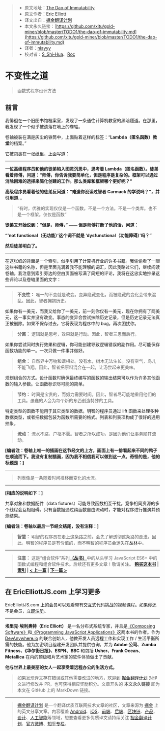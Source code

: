 > * 原文地址：[The Dao of Immutability](https://medium.com/javascript-scene/the-dao-of-immutability-9f91a70c88cd)
> * 原文作者：[Eric Elliott](https://medium.com/@_ericelliott)
> * 译文出自：[掘金翻译计划](https://github.com/xitu/gold-miner)
> * 本文永久链接：[https://github.com/xitu/gold-miner/blob/master/TODO1/the-dao-of-immutability.md](https://github.com/xitu/gold-miner/blob/master/TODO1/the-dao-of-immutability.md)
> * 译者：[niayyy](https://github.com/niayyy-S)
> * 校对者：[S_Shi-Hua](https://github.com/IAMSHENSH)、[Roc](https://github.com/QinRoc)

# 不变性之道

> 函数式程序设计方法

## 前言

我徘徊在一个旧图书馆档案室，发现了一条通往计算机教室的黑暗隧道。在那里，我发现了一个似乎被遗落在地上的卷轴。

卷轴被装在满是灰尘的铁筒中，上面贴着这样的标签：“**Lambda（匿名函数）教堂**的档案。”

它被包裹在一张纸里，上面写道：

---

**一位高级程序员和他的徒弟陷入图灵沉思中，思考着 Lambda（匿名函数）。徒弟看着师傅，问道：“师傅，你告诉我要简单化，但是程序是复杂的。框架可以通过消除困难的选择来简化创建的工作。那么类库和框架哪个更好呢？”**

**高级程序员看着他的徒弟反问道：“难道你没读过智者 Carmack 的学说吗？”，并引用道…**

> “有时，优雅的实现仅仅是一个函数。不是一个方法。不是一个类库。也不是一个框架。仅仅是函数”

**徒弟又开始说到：“但是，师傅，” —— 但是师傅打断了他的话，问道：**

**“‘not functional（无功能）’这个词不就是 ‘dysfunctional（功能障碍）’吗？”**

**然后徒弟明白了。**

---

在这张纸的背面是一个索引，似乎引用了计算机行业的许多书籍。我偷偷看了一眼这些书籍的名称，但是里面充满着我不能理解的词汇，因此我略过它们，继续阅读卷轴。我注意到索引旁边的空白页面被写满了简短的评论，我将在这忠实地抄录这些评论以及卷轴里面的文字：

---

> **不变性：** 唯一的不变就是改变。变异隐藏变化。而被隐藏的变化会带来混乱。因此，智者拥抱历史。

如果你有一美元，而我又给你了一美元，前一刻你仅有一美元，现在你拥有了两美元，这一事实并没有改变。事态的变异会尝试抹除历史记录，但是历史记录无法真正被删除。如果不保存过去，它将表现为程序中的 bug，再次困扰你。

> **分离：** 逻辑就是思考，效果就是行动。因此，智者三思而后行。

如果你尝试同时执行效果和逻辑，你可能创建导致逻辑错误的副作用。尽可能保存函数功能的单一。一次只做一件事并做好。

> **组合：** 自然界中万物和谐相处。没有水，树木无法生长。没有空气，鸟儿不能飞翔。因此，智者把原料混合在一起，让汤尝起来更美味。

规划组合的方式。设计函数时确保最终编写的函数的输出结果可以作为许多其他函数的输入参数。让函数标识尽可能的简单。

> **节约：** 时间是宝贵的，而努力需要时间。因此，智者尽可能地重用他们的工具。愚蠢的人会为每个新的东西创造特殊的工具。

特定类型的函数不能用于其它类型的数据。明智的程序员通过 lift 函数来处理多种数据类型，或者把数据包装为函数所需要的格式。列表和列表项构成了很好的通用抽象。

> **流动：** 流水不腐，户枢不蠹。智者之所以成功，是因为他们让事务顺其流动。

**[编者注：卷轴上唯一的插画在这节经文的上方，画面上有一排看起来不同的鸭子在顺流而下。我没有复制插画，因为我不相信我可以做到这一点。奇怪的是，他的标题是：]**

---

> 列表像是一条随着时间推移而变化的水流。

---

**[相应的说明如下：]**

共享对象和数据配件（data fixtures）可能导致函数相互干扰。竞争相同资源的多个线程会互相阻碍。只有当数据通过纯函数自由流动时，才能对程序进行推演并预测结果。

**[编者注：卷轴以最后一节经文结尾，没有注释：]**

> **智慧：** 明智的程序员在走上这条路之前，会先了解透彻这条路的走法。因此，明智的程序员是有价值的，而不明智的程序员会迷失在[丛林](https://medium.com/javascript-scene/the-two-pillars-of-javascript-ee6f3281e7f3)中。
>
---

> **注意：** 这是“组合软件”系列[**（丛书）**](https://leanpub.com/composingsoftware)中的从头学习 JavaScript ES6+ 中的函数式编程和组合软件技术。后续还有更多文章！敬请关注。
**[购买这本书](https://leanpub.com/composingsoftware) | [索引](https://medium.com/javascript-scene/composing-software-the-book-f31c77fc3ddc) | [\< 上一篇](https://medium.com/javascript-scene/composing-software-an-introduction-27b72500d6ea) | [下一篇 >](https://medium.com/javascript-scene/the-rise-and-fall-and-rise-of-functional-programming-composable-software-c2d91b424c8c)**

---

## 在 EricElliottJS.com 上学习更多

EricElliottJS.com 上的会员可以观看带有交互式代码挑战的视频课程。如果你还不是会员，[立即注册](https://ericelliottjs.com/)。

---

**埃里克·埃利奥特（Eric Elliott）** 是一名分布式系统专家，并且是[《Composing Software》](https://leanpub.com/composingsoftware)和[《Programming JavaScript Applications》](https://ericelliottjs.com/product/programming-javascript-applications-ebook/)这两本书的作者。作为 [DevAnywhere.io](https://devanywhere.io/) 的联合创始人，他教开发人员远程工作和实现工作 / 生活平衡所需的技能。他为加密项目组建开发团队并提供咨询，并为 **Adobe 公司、Zumba Fitness、《华尔街日报》、ESPN、BBC** 和包括 **Usher、Frank Ocean、Metallica** 在内的顶级唱片艺术家的软件体验做出了贡献。

**他与世界上最美丽的女人一起享受着远程办公的生活方式。**

> 如果发现译文存在错误或其他需要改进的地方，欢迎到 [掘金翻译计划](https://github.com/xitu/gold-miner) 对译文进行修改并 PR，也可获得相应奖励积分。文章开头的 **本文永久链接** 即为本文在 GitHub 上的 MarkDown 链接。

---

> [掘金翻译计划](https://github.com/xitu/gold-miner) 是一个翻译优质互联网技术文章的社区，文章来源为 [掘金](https://juejin.im) 上的英文分享文章。内容覆盖 [Android](https://github.com/xitu/gold-miner#android)、[iOS](https://github.com/xitu/gold-miner#ios)、[前端](https://github.com/xitu/gold-miner#前端)、[后端](https://github.com/xitu/gold-miner#后端)、[区块链](https://github.com/xitu/gold-miner#区块链)、[产品](https://github.com/xitu/gold-miner#产品)、[设计](https://github.com/xitu/gold-miner#设计)、[人工智能](https://github.com/xitu/gold-miner#人工智能)等领域，想要查看更多优质译文请持续关注 [掘金翻译计划](https://github.com/xitu/gold-miner)、[官方微博](http://weibo.com/juejinfanyi)、[知乎专栏](https://zhuanlan.zhihu.com/juejinfanyi)。
